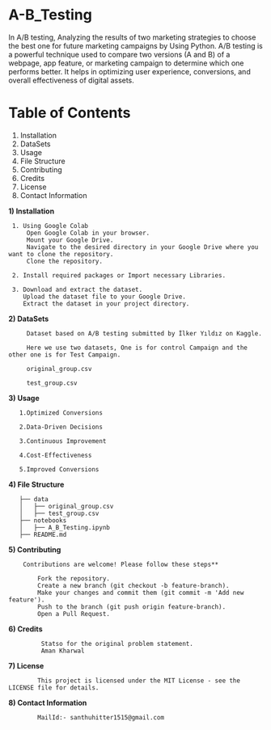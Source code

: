 # A-B_Testing
In A/B testing, Analyzing the results of two marketing strategies to choose the best one for future marketing campaigns by Using Python.
A/B testing is a powerful technique used to compare two versions (A and B) of a webpage, app feature, or marketing campaign to determine which one performs better. It helps in optimizing user experience, conversions, and overall effectiveness of digital assets.

# Table of Contents
   1. Installation
   2. DataSets
   3. Usage
   4. File Structure
   5. Contributing
   6. Credits
   7. License
   8. Contact Information
      
**1) Installation**

     1. Using Google Colab
         Open Google Colab in your browser.
         Mount your Google Drive.
         Navigate to the desired directory in your Google Drive where you want to clone the repository.
         Clone the repository. 
         
     2. Install required packages or Import necessary Libraries.
     
     3. Download and extract the dataset.
        Upload the dataset file to your Google Drive.
        Extract the dataset in your project directory.
        
 **2) DataSets**
         
         Dataset based on A/B testing submitted by İlker Yıldız on Kaggle.
         
         Here we use two datasets, One is for control Campaign and the other one is for Test Campaign.
         
         original_group.csv
         
         test_group.csv
         
 **3) Usage**
       
       1.Optimized Conversions
       
       2.Data-Driven Decisions
       
       3.Continuous Improvement
       
       4.Cost-Effectiveness
       
       5.Improved Conversions
       
 **4) File Structure**

       ├── data
       │   ├── original_group.csv
       │   ├── test_group.csv
       ├── notebooks
       │   ├── A_B_Testing.ipynb
       ├── README.md
       
 **5) Contributing** 
       
        Contributions are welcome! Please follow these steps**

            Fork the repository.
            Create a new branch (git checkout -b feature-branch).
            Make your changes and commit them (git commit -m 'Add new feature').
            Push to the branch (git push origin feature-branch).
            Open a Pull Request.
            
 **6) Credits**
             
             Statso for the original problem statement.
             Aman Kharwal

 **7) License**
          
            This project is licensed under the MIT License - see the LICENSE file for details.

 **8) Contact Information**
        
            MailId:- santhuhitter1515@gmail.com
